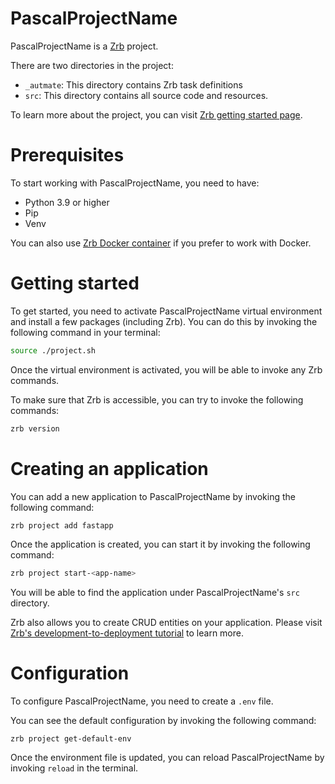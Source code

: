 # PascalProjectName

PascalProjectName is a [Zrb](https://pypi.org/project/zrb/) project.

There are two directories in the project:

- `_autmate`: This directory contains Zrb task definitions
- `src`: This directory contains all source code and resources.

To learn more about the project, you can visit [Zrb getting started page](https://github.com/state-alchemists/zrb/blob/main/docs/getting-started.md).

# Prerequisites

To start working with PascalProjectName, you need to have:

- Python 3.9 or higher
- Pip
- Venv

You can also use [Zrb Docker container](https://github.com/state-alchemists/zrb#-with-docker) if you prefer to work with Docker.

# Getting started

To get started, you need to activate PascalProjectName virtual environment and install a few packages (including Zrb). You can do this by invoking the following command in your terminal:

```bash
source ./project.sh
```

Once the virtual environment is activated, you will be able to invoke any Zrb commands.

To make sure that Zrb is accessible, you can try to invoke the following commands:

```bash
zrb version
```

# Creating an application

You can add a new application to PascalProjectName by invoking the following command:

```bash
zrb project add fastapp
```

Once the application is created, you can start it by invoking the following command:

```bash
zrb project start-<app-name>
```

You will be able to find the application under PascalProjectName's `src` directory.

Zrb also allows you to create CRUD entities on your application. Please visit [Zrb's development-to-deployment tutorial](https://github.com/state-alchemists/zrb/blob/main/docs/tutorials/development-to-deployment-low-code.md) to learn more.

# Configuration

To configure PascalProjectName, you need to create a `.env` file.

You can see the default configuration by invoking the following command:

```
zrb project get-default-env
```

Once the environment file is updated, you can reload PascalProjectName by invoking `reload` in the terminal.
